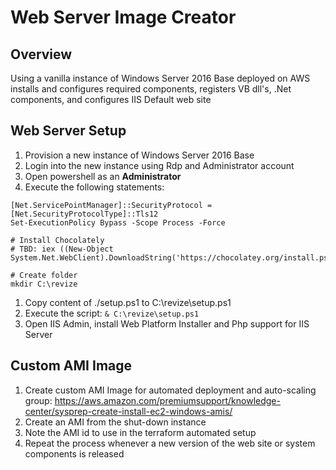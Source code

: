 # Web Server Image Creator

## Overview

Using a vanilla instance of Windows Server 2016 Base deployed on AWS installs and configures required components, registers VB dll's, .Net components, and configures IIS Default web site

## Web Server Setup

1. Provision a new instance of Windows Server 2016 Base
1. Login into the new instance using Rdp and Administrator account
1. Open powershell as an **Administrator**
1. Execute the following statements:
```
[Net.ServicePointManager]::SecurityProtocol = [Net.SecurityProtocolType]::Tls12
Set-ExecutionPolicy Bypass -Scope Process -Force

# Install Chocolately
# TBD: iex ((New-Object System.Net.WebClient).DownloadString('https://chocolatey.org/install.ps1'))

# Create folder
mkdir C:\revize

```
1. Copy content of ./setup.ps1 to C:\revize\setup.ps1
1. Execute the script: `& C:\revize\setup.ps1`
1. Open IIS Admin, install Web Platform Installer and Php support for IIS Server

## Custom AMI Image

1. Create custom AMI Image for automated deployment and auto-scaling group: https://aws.amazon.com/premiumsupport/knowledge-center/sysprep-create-install-ec2-windows-amis/
1. Create an AMI from the shut-down instance
1. Note the AMI id to use in the terraform automated setup
1. Repeat the process whenever a new version of the web site or system components is released
